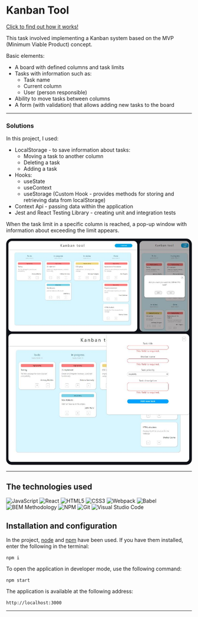 # Kanban Tool

[Click to find out how it works!](https://sadkowa.github.io/KanbanTool/)

This task involved implementing a Kanban system based on the MVP (Minimum Viable Product) concept.

Basic elements:

- A board with defined columns and task limits
- Tasks with information such as:
    - Task name
    - Current column
    - User (person responsible)
- Ability to move tasks between columns
- A form (with validation) that allows adding new tasks to the board

---

### Solutions

In this project, I used:

- LocalStorage - to save information about tasks:
    - Moving a task to another column
    - Deleting a task
    - Adding a task
- Hooks:
    - useState
    - useContext
    - useStorage (Custom Hook - provides methods for storing and retrieving data from localStorage)
- Context Api - passing data within the application
- Jest and React Testing Library - creating unit and integration tests

When the task limit in a specific column is reached, a pop-up window with information about exceeding the limit appears.

<img style="border-radius: 15px;" src="./src/assets/Capture.JPG"/>

<!-- <div style="display: flex; flex-wrap: wrap; gap: 10px; border:1px solid black; justify-content: center; border-radius:15px">
    <img style="border-radius: 15px; height: 380px" src="./src/assets/Capture - desktop.JPG"/>
    <img style=" border-radius: 15px;height: 380px" src="./src/assets/Capture - mobile.JPG"/>
    <img style=" border-radius: 15px;width: 90%; height: auto" src="./src/assets/Capture - form.JPG"/>
</div> -->

---

## The technologies used

![JavaScript](https://img.shields.io/badge/JavaScript-323330?style=for-the-badge&logo=javascript&logoColor=F7DF1E)
![React](https://img.shields.io/badge/React-20232A?style=for-the-badge&logo=react&logoColor=61DAFB)
![HTML5](https://img.shields.io/badge/HTML5-E34F26?style=for-the-badge&logo=html5&logoColor=white)
![CSS3](https://img.shields.io/badge/CSS3-1572B6?style=for-the-badge&logo=css3&logoColor=white)
![Webpack](https://img.shields.io/badge/Webpack-8DD6F9?style=for-the-badge&logo=Webpack&logoColor=white)
![Babel](https://img.shields.io/badge/Babel-F9DC3E?style=for-the-badge&logo=babel&logoColor=white)
![BEM Methodology](https://img.shields.io/badge/BEM%20Methodology-29BDfD?style=for-the-badge&logo=BEM&logoColor=white)
![NPM](https://img.shields.io/badge/NPM-CB3837?style=for-the-badge&logo=npm&logoColor=white)
![Git](https://img.shields.io/badge/GIT-ADB188?style=for-the-badge&logo=git&logoColor=white)
![Visual Studio Code](https://img.shields.io/badge/-Visual%20Studio%20Code-0A1A2F?style=for-the-badge&logo=visual-studio-code&logoColor=007ACC)

## Installation and configuration

In the project, [node](https://nodejs.org/en/) and [npm](https://www.npmjs.com/) have been used. If you have them installed, enter the following in the terminal:

````
npm i
````

To open the application in developer mode, use the following command:

````
npm start
````


The application is available at the following address: 

````
http://localhost:3000
`````

---
